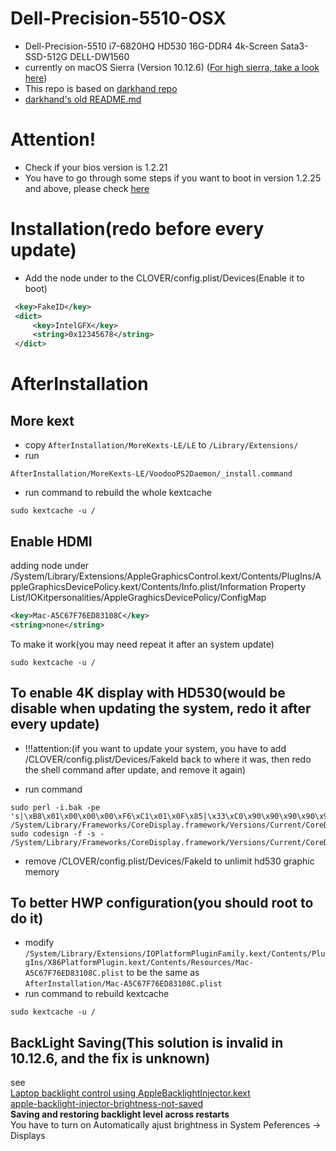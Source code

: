 # Dell-Precision-5510-OSX
* Dell-Precision-5510 i7-6820HQ HD530 16G-DDR4 4k-Screen Sata3-SSD-512G DELL-DW1560  
* currently on macOS Sierra (Version 10.12.6) ([For high sierra, take a look here](https://github.com/scottsanett/M5510-4K-High-Sierra-Installation))
* This repo is based on
[darkhand repo](https://github.com/darkhandz/XPS15-9550-Sierra)  
* [darkhand's old README.md](https://github.com/darkhandz/XPS15-9550-Sierra/tree/fffd216d05be57256c2aac7ddafacb343bad0e69)  
# Attention!
* Check if your bios version is 1.2.21
* You have to go through some steps if you want to boot in version 1.2.25 and above, please check [here](https://github.com/wmchris/DellXPS15-9550-OSX/blob/master/Tutorial_10.12_Step7.md#osx-doesnt-boot-anymore-after-firmware-upgrade-to-1225-or-higher) 
# Installation(redo before every update)
* Add the node under to the CLOVER/config.plist/Devices(Enable it to boot)
```XML
 <key>FakeID</key>
 <dict>
     <key>IntelGFX</key>
     <string>0x12345678</string>
 </dict>
```
# AfterInstallation
## More kext
* copy `AfterInstallation/MoreKexts-LE/LE` to `/Library/Extensions/`  
* run
```shell
AfterInstallation/MoreKexts-LE/VoodooPS2Daemon/_install.command
```  
* run command to rebuild the whole kextcache  
```shell
sudo kextcache -u /
```

## Enable HDMI  
adding node under /System/Library/Extensions/AppleGraphicsControl.kext/Contents/PlugIns/AppleGraphicsDevicePolicy.kext/Contents/Info.plist/Information Property List/IOKitpersonalities/AppleGraghicsDevicePolicy/ConfigMap  
```XML
<key>Mac-A5C67F76ED83108C</key>
<string>none</string>

```
To make it work(you may need repeat it after an system update)
```shell
sudo kextcache -u /
```
## To enable 4K display with HD530(would be disable when updating the system, redo it after every update)
* !!!attention:(if you want to update your system, you have to add /CLOVER/config.plist/Devices/FakeId back to where it was, then redo the shell command after update, and remove it again)

* run command   
```shell
sudo perl -i.bak -pe 's|\xB8\x01\x00\x00\x00\xF6\xC1\x01\x0F\x85|\x33\xC0\x90\x90\x90\x90\x90\x90\x90\xE9|sg' /System/Library/Frameworks/CoreDisplay.framework/Versions/Current/CoreDisplay
sudo codesign -f -s - /System/Library/Frameworks/CoreDisplay.framework/Versions/Current/CoreDisplay
```
* remove /CLOVER/config.plist/Devices/FakeId to unlimit hd530 graphic memory

## To better HWP configuration(you should root to do it)
* modify  
`/System/Library/Extensions/IOPlatformPluginFamily.kext/Contents/PlugIns/X86PlatformPlugin.kext/Contents/Resources/Mac-A5C67F76ED83108C.plist`
to be the same as   
`AfterInstallation/Mac-A5C67F76ED83108C.plist`  
* run command to rebuild kextcache  
```shell
sudo kextcache -u /
```

## BackLight Saving(This solution is invalid in 10.12.6, and the fix is unknown)
see  
[Laptop backlight control using AppleBacklightInjector.kext](https://www.tonymacx86.com/threads/guide-laptop-backlight-control-using-applebacklightinjector-kext.218222/)   
[apple-backlight-injector-brightness-not-saved](https://www.tonymacx86.com/threads/apple-backlight-injector-brightness-not-saved.222952/page-14#post-1516295)  
**Saving and restoring backlight level across restarts**  
You have to turn on Automatically ajust brightness in System Peferences -> Displays

